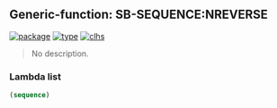 ## Generic-function: SB-SEQUENCE:NREVERSE
[![package](https://img.shields.io/badge/Package-SB--SEQUENCE-5f9ea0.svg?style=social&colorA=999999)](../) [![type](https://img.shields.io/badge/Type-Generic--Function-5f9ea0.svg?style=social&colorA=999999)](../#generic-function) [![clhs](https://img.shields.io/badge/CLHS-NREVERSE-5f9ea0.svg?style=social&colorA=999999)](http://www.lispworks.com/documentation/HyperSpec/Body/f_revers.htm) 

> No description.

### Lambda list
```cl
(sequence)
```

